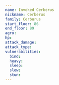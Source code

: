 ```yaml
---
name: Invoked Cerberus
nickname: Cerberus
family: Cerburus
start_floor: 86
end_floor: 89
agro: 
hp: 
attack_damage: 
attack_type: 
vulnerabilities:
  bind: 
  heavy: 
  sleep: 
  slow: 
  stun: 
---
```

